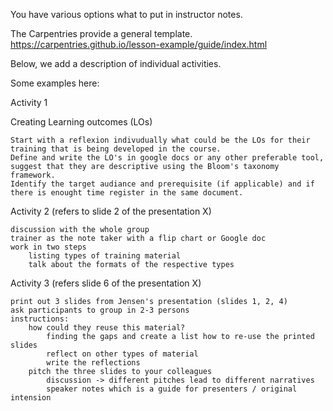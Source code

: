 You have various options what to put in instructor notes.

The Carpentries provide a general template.
https://carpentries.github.io/lesson-example/guide/index.html

Below, we add a description of individual activities.

Some examples here:

Activity 1

Creating Learning outcomes (LOs)

    Start with a reflexion indivudually what could be the LOs for their training that is being developed in the course.
    Define and write the LO's in google docs or any other preferable tool, suggest that they are descriptive using the Bloom's taxonomy framework.
    Identify the target audiance and prerequisite (if applicable) and if there is enought time register in the same document.

Activity 2 (refers to slide 2 of the presentation X)

    discussion with the whole group
    trainer as the note taker with a flip chart or Google doc
    work in two steps
        listing types of training material
        talk about the formats of the respective types

Activity 3 (refers slide 6 of the presentation X)

    print out 3 slides from Jensen's presentation (slides 1, 2, 4)
    ask participants to group in 2-3 persons
    instructions:
        how could they reuse this material?
            finding the gaps and create a list how to re-use the printed slides
            reflect on other types of material
            write the reflections
        pitch the three slides to your colleagues
            discussion -> different pitches lead to different narratives
            speaker notes which is a guide for presenters / original intension
